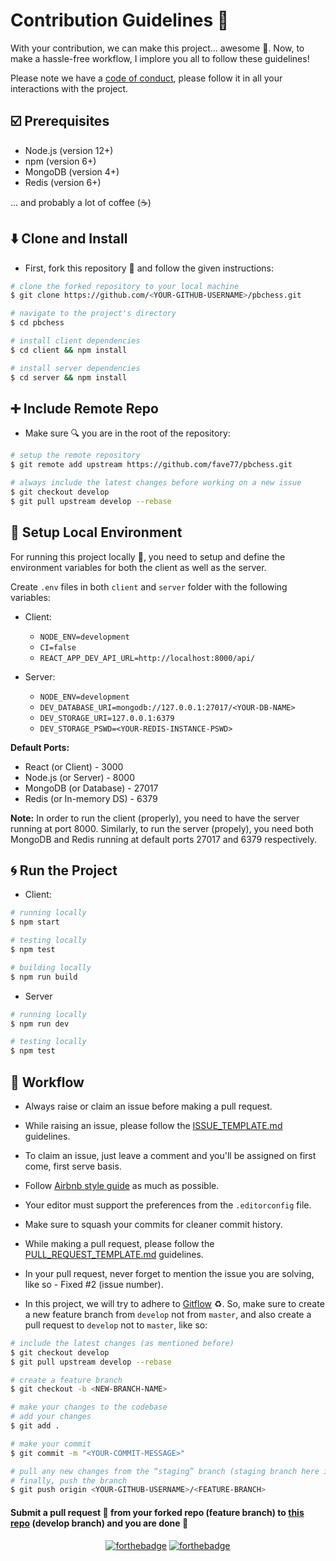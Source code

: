# Contribution Guidelines :green_heart:

With your contribution, we can make this project... awesome :tada:. Now, to make a hassle-free workflow, I implore you all to follow these guidelines!

Please note we have a [code of conduct][1], please follow it in all your interactions with the project.

## :ballot_box_with_check: Prerequisites
- Node.js (version 12+)
- npm (version 6+)
- MongoDB (version 4+)
- Redis (version 6+)

... and probably a lot of coffee (:coffee:)

## :arrow_down: Clone and Install

- First, fork this repository :fork_and_knife: and follow the given instructions:

```bash
# clone the forked repository to your local machine
$ git clone https://github.com/<YOUR-GITHUB-USERNAME>/pbchess.git

# navigate to the project's directory
$ cd pbchess

# install client dependencies
$ cd client && npm install

# install server dependencies
$ cd server && npm install
```
## :heavy_plus_sign: Include Remote Repo

- Make sure :mag: you are in the root of the repository:

```bash
# setup the remote repository
$ git remote add upstream https://github.com/fave77/pbchess.git

# always include the latest changes before working on a new issue
$ git checkout develop
$ git pull upstream develop --rebase
```

## :construction: Setup Local Environment

For running this project locally :truck:, you need to setup and define the environment variables for both the client as well as the server.

Create `.env` files in both `client` and `server` folder with the following variables:
- Client:
	- `NODE_ENV=development`
	- `CI=false`
	- `REACT_APP_DEV_API_URL=http://localhost:8000/api/`

- Server:
	- `NODE_ENV=development`
	- `DEV_DATABASE_URI=mongodb://127.0.0.1:27017/<YOUR-DB-NAME>`
	-  `DEV_STORAGE_URI=127.0.0.1:6379`
	- `DEV_STORAGE_PSWD=<YOUR-REDIS-INSTANCE-PSWD>`

**Default Ports:**
- React (or Client) - 3000
- Node.js (or Server) - 8000
- MongoDB (or Database) - 27017
- Redis (or In-memory DS) - 6379

**Note:** In order to run the client (properly), you need to have the server running at port 8000. Similarly, to run the server (propely), you need both MongoDB and Redis running at default ports 27017 and 6379 respectively.

## :cyclone: Run the Project

- Client:

```bash
# running locally
$ npm start

# testing locally
$ npm test

# building locally
$ npm run build
```

- Server

```bash
# running locally
$ npm run dev

# testing locally
$ npm test
```

## :page_with_curl: Workflow

- Always raise or claim an issue before making a pull request.

- While raising an issue, please follow the [ISSUE_TEMPLATE.md][4] guidelines.

- To claim an issue, just leave a comment and you'll be assigned on first come, first serve basis.

- Follow [Airbnb style guide][5] as much as possible.

- Your editor must support the preferences from the `.editorconfig` file.

- Make sure to squash your commits for cleaner commit history.

- While making a pull request, please follow the [PULL_REQUEST_TEMPLATE.md][6] guidelines.

- In your pull request, never forget to mention the issue you are solving, like so - Fixed #2 (issue number).

- In this project, we will try to adhere to [Gitflow][2] :recycle:. So, make sure to create a new feature branch from `develop` not from `master`, and also create a pull request to `develop` not to `master`, like so:

```bash
# include the latest changes (as mentioned before)
$ git checkout develop
$ git pull upstream develop --rebase

# create a feature branch
$ git checkout -b <NEW-BRANCH-NAME>

# make your changes to the codebase
# add your changes
$ git add .

# make your commit
$ git commit -m "<YOUR-COMMIT-MESSAGE>"

# pull any new changes from the “staging” branch (staging branch here is the develop branch) and resolve any conflicts.
# finally, push the branch
$ git push origin <YOUR-GITHUB-USERNAME>/<FEATURE-BRANCH>
```

#### Submit a pull request :rocket: from your forked repo (feature branch) to [this repo][3] (develop branch) and you are done :tada:

<div align="center">

  [![forthebadge](https://forthebadge.com/images/badges/works-on-my-machine.svg)](https://forthebadge.com)
  [![forthebadge](https://forthebadge.com/images/badges/fo-real.svg)](https://forthebadge.com)

</div>


[1]: https://github.com/fave77/pbchess/blob/develop/.github/CODE_OF_CONDUCT/CODE_OF_CONDUCT.md
[2]: https://www.atlassian.com/git/tutorials/comparing-workflows/gitflow-workflow
[3]: https://github.com/fave77/pbchess
[4]: https://github.com/fave77/pbchess/blob/develop/.github/ISSUE_TEMPLATE/ISSUE_TEMPLATE.md
[5]: https://github.com/airbnb/javascript
[6]: https://github.com/fave77/pbchess/blob/develop/.github/PULL_REQUEST_TEMPLATE/PULL_REQUEST_TEMPLATE.md
